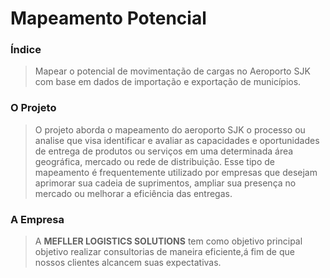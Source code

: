 # Mapeamento Potencial

### **Índice**
> Mapear o potencial de movimentação de cargas no Aeroporto SJK com base em dados de importação e exportação de municípios.

### **O Projeto**
> O projeto aborda o mapeamento do aeroporto SJK o processo ou analise que visa identificar e avaliar as capacidades e oportunidades de entrega de produtos ou serviços em uma determinada área geográfica, mercado ou rede de distribuição. Esse tipo de mapeamento é frequentemente utilizado por empresas que desejam aprimorar sua cadeia de suprimentos, ampliar sua presença no mercado ou melhorar a eficiência das entregas.

### **A Empresa**
> A **MEFLLER LOGISTICS SOLUTIONS** tem como objetivo principal objetivo realizar consultorias de maneira eficiente,á fim de que nossos clientes alcancem suas expectativas.



